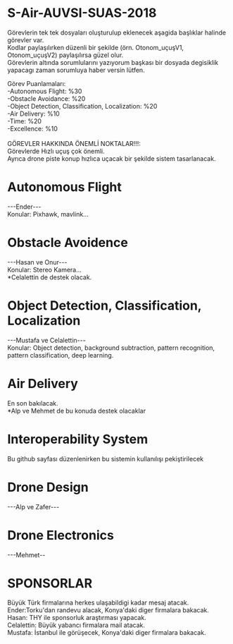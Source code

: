 # S-Air-AUVSI-SUAS-2018

Görevlerin tek tek dosyaları oluşturulup eklenecek aşagida başlıklar halinde görevler var.<br />
Kodlar paylaşılırken düzenli bir şekilde (örn. Otonom_uçuşV1, Otonom_uçuşV2) paylaşılırsa güzel olur.<br />
Görevlerin altında sorumlularını yazıyorum başkası bir dosyada degisiklik yapacagı zaman sorumluya haber versin lütfen.<br />

Görev Puanlamaları: <br />
-Autonomous Flight: %30 <br />
-Obstacle Avoidance: %20 <br />
-Object Detection, Classification, Localization: %20 <br />
-Air Delivery: %10 <br />
-Time: %20 <br />
-Excellence: %10 <br />
<br />
GÖREVLER HAKKINDA ÖNEMLİ NOKTALAR!!!:<br />
Görevlerde Hızlı uçuş çok önemli. <br />Ayrıca drone piste konup hızlıca uçacak bir şekilde sistem tasarlanacak.<br />

# Autonomous Flight
---Ender--- <br />
Konular: Pixhawk, mavlink... <br />
# Obstacle Avoidence
---Hasan ve Onur---<br />
Konular: Stereo Kamera...<br />
*Celalettin de destek olacak.<br />
# Object Detection, Classification, Localization
---Mustafa ve Celalettin---<br />
Konular: Object detection, background subtraction, pattern recognition, pattern classification, deep learning.<br />
# Air Delivery
En son bakılacak.<br />
*Alp ve Mehmet de bu konuda destek olacaklar<br />
# Interoperability System
Bu github sayfası düzenlenirken bu sistemin kullanılışı pekiştirilecek<br />
# Drone Design
---Alp ve Zafer---<br />
# Drone Electronics
---Mehmet--<br />

# SPONSORLAR
Büyük Türk firmalarına herkes ulaşabildigi kadar mesaj atacak.<br />
Ender:Torku'dan randevu alacak, Konya'daki diger firmalara bakacak.<br />
Hasan: THY ile sponsorluk araştırması yapacak.<br />
Celalettin: Büyük yabancı firmalara mail atacak.<br />
Mustafa: İstanbul ile görüşecek, Konya'daki diger firmalara bakacak.<br />
